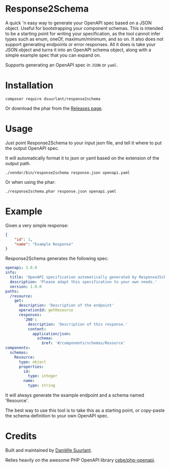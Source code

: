 # Response2Schema

A quick 'n easy way to generate your OpenAPI spec based on a JSON object. Useful for bootstrapping your component
 schemas. This is intended to be a starting point for writing your specification, as the tool cannot infer types such
  as enum, oneOf, maximum/minimum, and so on. It also does not support generating endpoints or error responses. All
   it does is take your JSON object and turns it into an OpenAPI schema object, along with a simple example spec that
    you can expand on.
    
Supports generating an OpenAPI spec in `JSON` or `yaml`.

# Installation

`composer require dsuurlant/response2schema`

Or download the phar from the [Releases page](https://github.com/dsuurlant/response2schema/releases).

# Usage

Just point Response2Schema to your input json file, and tell it where to put the output OpenAPI spec.

It will automatically format it to json or yaml based on the extension of the output path.

`./vendor/bin/response2schema response.json openapi.yaml`

Or when using the phar:

`./response2schema.phar response.json openapi.yaml`

# Example

Given a very simple response:

```json
{
    "id": 1,  
    "name": "Example Response"
}
```

Response2Schema generates the following spec:

```yaml
openapi: 3.0.0
info:
  title: 'OpenAPI specification automatically generated by Response2Schema.'
  description: 'Please adapt this specification to your own needs.'
  version: 1.0.0
paths:
  /resource:
    get:
      description: 'Description of the endpoint'
      operationId: getResource
      responses:
        '200':
          description: 'Description of this response.'
          content:
            application/json:
              schema:
                $ref: '#/components/schemas/Resource'
components:
  schemas:
    Resource:
      type: object
      properties:
        id:
          type: integer
        name:
          type: string
```

It will always generate the example endpoint and a schema named 'Resource'.

The best way to use this tool is to take this as a starting point, or copy-paste the schema definition to your own
 OpenAPI spec.
 
# Credits

Built and maintained by [Daniëlle Suurlant](https://github.com/dsuurlant).

Relies heavily on the awesome PHP OpenAPI library [cebe/php-openapi](https://github.com/cebe/php-openapi).

